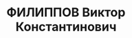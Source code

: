 ---
title: ФИЛИППОВ Виктор Константинович
description: 'род. 1902, с. Ундино-поселье, Оловяннинский р-н, Читинская обл., русский,
  обр: средне-техническое. Род занятий: техник-тяговик,, нач-к транспортного отдела
  завода им. Молотово, прож: г. Пермь. Арест. 07.02.1937. Реабилитация - УКГБ при
  СМ СССР на Свердл ж/д'
---